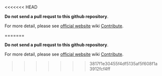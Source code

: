 <<<<<<< HEAD

**Do not send a pull requst to this github repository**.

For more detail, please see [official website] wiki [Contribute].

[official website]: http://www.redmine.org
[Contribute]: http://www.redmine.org/projects/redmine/wiki/Contribute

=======

**Do not send a pull requst to this github repository**.

For more detail, please see [official website] wiki [Contribute].

[official website]: http://www.redmine.org
[Contribute]: http://www.redmine.org/projects/redmine/wiki/Contribute

>>>>>>> 3817f1e30455f4df5135af5f608f1a3912fcf4ff
